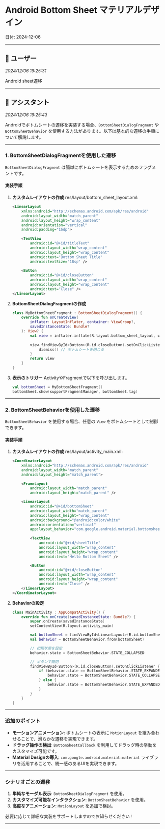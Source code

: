 # Android Bottom Sheet マテリアルデザイン

日付: 2024-12-06

---

## 👤 ユーザー
*2024/12/06 19:25:31*

Android sheet遷移

---

## 🤖 アシスタント
*2024/12/06 19:25:43*

Androidでボトムシートの遷移を実装する場合、`BottomSheetDialogFragment` や `BottomSheetBehavior` を使用する方法があります。以下は基本的な遷移の手順について解説します。

---

### **1. BottomSheetDialogFragmentを使用した遷移**
`BottomSheetDialogFragment` は簡単にボトムシートを表示するためのフラグメントです。

#### **実装手順**
1. **カスタムレイアウトの作成**
   res/layout/bottom_sheet_layout.xml:
   ```xml
   <LinearLayout
       xmlns:android="http://schemas.android.com/apk/res/android"
       android:layout_width="match_parent"
       android:layout_height="wrap_content"
       android:orientation="vertical"
       android:padding="16dp">
       
       <TextView
           android:id="@+id/titleText"
           android:layout_width="wrap_content"
           android:layout_height="wrap_content"
           android:text="Bottom Sheet Title"
           android:textSize="18sp" />
       
       <Button
           android:id="@+id/closeButton"
           android:layout_width="wrap_content"
           android:layout_height="wrap_content"
           android:text="Close" />
   </LinearLayout>
   ```

2. **BottomSheetDialogFragmentの作成**
   ```kotlin
   class MyBottomSheetFragment : BottomSheetDialogFragment() {
       override fun onCreateView(
           inflater: LayoutInflater, container: ViewGroup?,
           savedInstanceState: Bundle?
       ): View? {
           val view = inflater.inflate(R.layout.bottom_sheet_layout, container, false)
           
           view.findViewById<Button>(R.id.closeButton).setOnClickListener {
               dismiss() // ボトムシートを閉じる
           }
           return view
       }
   }
   ```

3. **表示のトリガー**
   ActivityやFragmentで以下を呼び出します。
   ```kotlin
   val bottomSheet = MyBottomSheetFragment()
   bottomSheet.show(supportFragmentManager, bottomSheet.tag)
   ```

---

### **2. BottomSheetBehaviorを使用した遷移**
`BottomSheetBehavior` を使用する場合、任意の `View` をボトムシートとして制御できます。

#### **実装手順**
1. **カスタムレイアウトの作成**
   res/layout/activity_main.xml:
   ```xml
   <CoordinatorLayout
       xmlns:android="http://schemas.android.com/apk/res/android"
       android:layout_width="match_parent"
       android:layout_height="match_parent">
       
       <FrameLayout
           android:layout_width="match_parent"
           android:layout_height="match_parent" />

       <LinearLayout
           android:id="@+id/bottomSheet"
           android:layout_width="match_parent"
           android:layout_height="wrap_content"
           android:background="@android:color/white"
           android:orientation="vertical"
           app:layout_behavior="com.google.android.material.bottomsheet.BottomSheetBehavior">
           
           <TextView
               android:id="@+id/sheetTitle"
               android:layout_width="wrap_content"
               android:layout_height="wrap_content"
               android:text="Hello Bottom Sheet" />

           <Button
               android:id="@+id/closeButton"
               android:layout_width="wrap_content"
               android:layout_height="wrap_content"
               android:text="Close" />
       </LinearLayout>
   </CoordinatorLayout>
   ```

2. **Behaviorの設定**
   ```kotlin
   class MainActivity : AppCompatActivity() {
       override fun onCreate(savedInstanceState: Bundle?) {
           super.onCreate(savedInstanceState)
           setContentView(R.layout.activity_main)

           val bottomSheet = findViewById<LinearLayout>(R.id.bottomSheet)
           val behavior = BottomSheetBehavior.from(bottomSheet)

           // 初期状態を設定
           behavior.state = BottomSheetBehavior.STATE_COLLAPSED

           // ボタンで開閉
           findViewById<Button>(R.id.closeButton).setOnClickListener {
               if (behavior.state == BottomSheetBehavior.STATE_EXPANDED) {
                   behavior.state = BottomSheetBehavior.STATE_COLLAPSED
               } else {
                   behavior.state = BottomSheetBehavior.STATE_EXPANDED
               }
           }
       }
   }
   ```

---

### **追加のポイント**
- **モーションアニメーション**: ボトムシートの表示に `MotionLayout` を組み合わせることで、滑らかな遷移を実現できます。
- **ドラッグ操作の検出**: `BottomSheetCallback` を利用してドラッグ時の挙動をカスタマイズ可能です。
- **Material Designの導入**: `com.google.android.material:material` ライブラリを活用することで、統一感のあるUIを実現できます。

---

### **シナリオごとの遷移**
1. **単純なモーダル表示**: `BottomSheetDialogFragment` を使用。
2. **カスタマイズ可能なインタラクション**: `BottomSheetBehavior` を使用。
3. **高度なアニメーション**: `MotionLayout` を追加で検討。

必要に応じて詳細な実装をサポートしますのでお知らせください！

---
